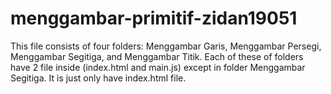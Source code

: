 # menggambar-primitif-zidan19051
This file consists of four folders: Menggambar Garis, Menggambar Persegi, Menggambar Segitiga, and Menggambar Titik. Each of these of folders have 2 file inside (index.html and main.js) except in folder Menggambar Segitiga. It is just only have index.html file.
